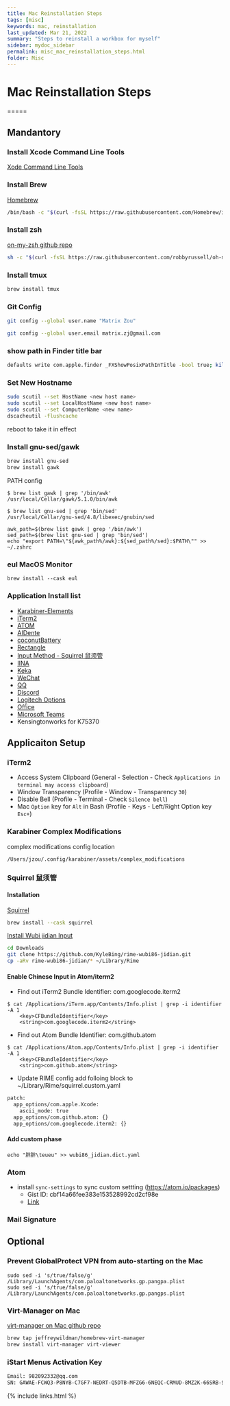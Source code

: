 ```yaml
---
title: Mac Reinstallation Steps
tags: [misc]
keywords: mac, reinstallation
last_updated: Mar 21, 2022
summary: "Steps to reinstall a workbox for myself"
sidebar: mydoc_sidebar
permalink: misc_mac_reinstallation_steps.html
folder: Misc
---
```


# Mac Reinstallation Steps
=====

## Mandantory

### Install Xcode Command Line Tools
[Xode Command Line Tools](https://developer.apple.com/download/more/)

### Install Brew
[Homebrew](https://brew.sh/)

```bash
/bin/bash -c "$(curl -fsSL https://raw.githubusercontent.com/Homebrew/install/HEAD/install.sh)"
```

### Install zsh
[on-my-zsh github repo](https://github.com/robbyrussell/oh-my-zsh)

```bash
sh -c "$(curl -fsSL https://raw.githubusercontent.com/robbyrussell/oh-my-zsh/master/tools/install.sh)"
```

### Install tmux
```bash
brew install tmux
```

### Git Config
```bash
git config --global user.name "Matrix Zou"

git config --global user.email matrix.zj@gmail.com
```

### show path in Finder title bar
```bash
defaults write com.apple.finder _FXShowPosixPathInTitle -bool true; killall Finder
```

### Set New Hostname

```bash
sudo scutil --set HostName <new host name>
sudo scutil --set LocalHostName <new host name>
sudo scutil --set ComputerName <new name>
dscacheutil -flushcache
```
reboot to take it in effect

### Install gnu-sed/gawk
```bash
brew install gnu-sed
brew install gawk
```

PATH config
```
$ brew list gawk | grep '/bin/awk'
/usr/local/Cellar/gawk/5.1.0/bin/awk

$ brew list gnu-sed | grep 'bin/sed'
/usr/local/Cellar/gnu-sed/4.8/libexec/gnubin/sed
```

```
awk_path=$(brew list gawk | grep '/bin/awk')
sed_path=$(brew list gnu-sed | grep 'bin/sed')
echo "export PATH=\"${awk_path%/awk}:${sed_path%/sed}:$PATH\"" >> ~/.zshrc
```

### eul MacOS Monitor 
```
brew install --cask eul
```

### Application Install list
* [Karabiner-Elements](https://karabiner-elements.pqrs.org/)
* [iTerm2](https://iterm2.com/downloads.html)
* [ATOM](https://atom.io/)
* [AIDente](https://github.com/davidwernhart/AlDente/releases)
* [coconutBattery](https://www.coconut-flavour.com/coconutbattery/)
* [Rectangle](https://rectangleapp.com/)
* [Input Method - Squirrel 鼠须管](https://matrixzj.github.io/documentations/misc_mac_reinstallation_steps.html#squirrel-%E9%BC%A0%E9%A1%BB%E7%AE%A1)
* [IINA](https://iina.io/)
* [Keka](https://www.keka.io/en/)
* [WeChat](https://www.wechat.com/en/)
* [QQ](https://im.qq.com/macqq/)
* [Discord](https://discord.com/)
* [Logitech Options](https://www.logitech.com/en-us/software/options.html)
* [Office](https://www.office.com/)
* [Microsoft Teams](https://www.microsoft.com/en-ww/microsoft-teams/download-app)
* Kensingtonworks for K75370

## Applicaiton Setup

### iTerm2  
- Access System Clipboard (General - Selection - Check `Applications in terminal may access clipboard`)
- Window Transparency (Profile - Window - Transparency `30`)
- Disable Bell (Profile - Terminal - Check `Silence bell`)
- Mac `Option` key for `Alt` in Bash (Profile - Keys - Left/Right Option key `Esc+`)

### Karabiner Complex Modifications  
complex modifications config location
```bash
/Users/jzou/.config/karabiner/assets/complex_modifications
```

### Squirrel 鼠须管  
#### Installation
[Squirrel](https://rime.im/download/)
```bash
brew install --cask squirrel
```

[Install Wubi jidian Input](https://awesomeopensource.com/project/KyleBing/rime-wubi86-jidian)
```bash
cd Downloads
git clone https://github.com/KyleBing/rime-wubi86-jidian.git
cp -aRv rime-wubi86-jidian/* ~/Library/Rime
```

#### Enable Chinese Input in Atom/iterm2
- Find out iTerm2 Bundle Identifier: com.googlecode.iterm2
```
$ cat /Applications/iTerm.app/Contents/Info.plist | grep -i identifier -A 1
    <key>CFBundleIdentifier</key>
    <string>com.googlecode.iterm2</string>
```

- Find out Atom Bundle Identifier: com.github.atom
```
$ cat /Applications/Atom.app/Contents/Info.plist | grep -i identifier -A 1
    <key>CFBundleIdentifier</key>
    <string>com.github.atom</string>
```

- Update RIME config
add folloing block to ~/Library/Rime/squirrel.custom.yaml
```bash
patch:  
  app_options/com.apple.Xcode:   
    ascii_mode: true    
  app_options/com.github.atom: {}   
  app_options/com.googlecode.iterm2: {}    
```

#### Add custom phase
```
echo "胖胖\teueu" >> wubi86_jidian.dict.yaml
```

### Atom
- install `sync-settings` to sync custom settting (https://atom.io/packages)
  + Gist ID: cbf14a66fee383e153528992cd2cf98e
  + [Link](https://atom.io/packages/search?q=sync-settings)

### Mail Signature

## Optional   
### Prevent GlobalProtect VPN from auto-starting on the Mac
```
sudo sed -i 's/true/false/g' /Library/LaunchAgents/com.paloaltonetworks.gp.pangpa.plist
sudo sed -i 's/true/false/g' /Library/LaunchAgents/com.paloaltonetworks.gp.pangps.plist
```

### Virt-Manager on Mac
[virt-manager on Mac github repo](https://github.com/jeffreywildman/homebrew-virt-manager)

```bash
brew tap jeffreywildman/homebrew-virt-manager
brew install virt-manager virt-viewer
```

### iStart Menus Activation Key

```bash
Email: 982092332@qq.com
SN: GAWAE-FCWQ3-P8NYB-C7GF7-NEDRT-Q5DTB-MFZG6-6NEQC-CRMUD-8MZ2K-66SRB-SU8EW-EDLZ9-TGH3S-8SGA
```

{% include links.html %}
